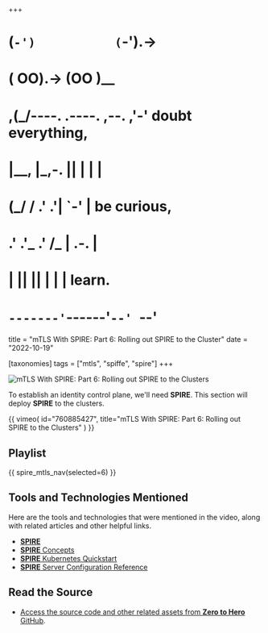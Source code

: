 +++
#   (`-')           (`-').->
#   ( OO).->        (OO )__
# ,(_/----. .----. ,--. ,'-' doubt everything,
# |__,    |\_,-.  ||  | |  |
#  (_/   /    .' .'|  `-'  | be curious,
#  .'  .'_  .'  /_ |  .-.  |
# |       ||      ||  | |  | learn.
# `-------'`------'`--' `--'

title = "mTLS With SPIRE: Part 6: Rolling out SPIRE to the Cluster"
date = "2022-10-19"

[taxonomies]
tags = ["mtls", "spiffe", "spire"]
+++

![mTLS With SPIRE: Part 6: Rolling out SPIRE to the Clusters](/images/size/w1200/2024/03/secure.png)

To establish an identity control plane, we'll need **SPIRE**. This section will
deploy **SPIRE** to the clusters.

{{ 
  vimeo(
    id="760885427", 
    title="mTLS With SPIRE: Part 6: Rolling out SPIRE to the Clusters"
  ) 
}}

## Playlist

{{ spire_mtls_nav(selected=6) }}

## Tools and Technologies Mentioned

Here are the tools and technologies that were mentioned in the video, along with
related articles and other helpful links.

* [**SPIRE**](https://spiffe.io/docs/latest/spire-about/)
* [**SPIRE** Concepts](https://spiffe.io/docs/latest/spire-about/spire-concepts/)
* [**SPIRE** Kubernetes Quickstart](https://spiffe.io/docs/latest/try/getting-started-k8s/)
* [**SPIRE** Server Configuration Reference](https://spiffe.io/docs/latest/deploying/spire_server/)

## Read the Source

* [Access the source code and other related assets from **Zero to Hero** GitHub](https://github.com/zerotohero-dev/spire-mtls).
